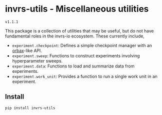 # invrs-utils - Miscellaneous utilities
`v1.1.1`

This package is a collection of utilities that may be useful, but do not have fundamental roles in the invrs-io ecosystem. These currently include,

- `experiment.checkpoint`: Defines a simple checkpoint manager with an [orbax](https://github.com/google/orbax)-like API.
- `experiment.sweep`: Functions to construct experiments involving hyperparameter sweeps.
- `experiment.data`: Functions to load and summarize data from experiments.
- `experiment.work_unit`: Provides a function to run a single work unit in an experiment.

## Install
```
pip install invrs-utils
```
